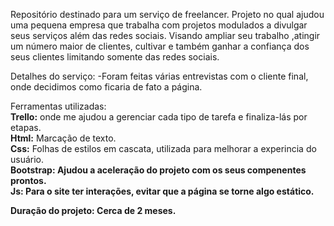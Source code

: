 Repositório destinado para um serviço de freelancer.
Projeto no qual ajudou uma pequena empresa que trabalha com projetos modulados a divulgar seus serviços além das redes sociais. Visando ampliar seu trabalho
,atingir um número maior de clientes, cultivar e também ganhar a confiança dos seus clientes limitando somente das redes sociais.

Detalhes do serviço:
-Foram feitas várias entrevistas com o cliente final, onde decidimos como ficaria de fato a página.

Ferramentas utilizadas:<br>
<strong>Trello:</strong> onde me ajudou a gerenciar cada tipo de tarefa e finaliza-lás por etapas.<br>
<strong>Html:</strong> Marcação de texto.<br>
<strong>Css:</strong> Folhas de estilos em cascata, utilizada para melhorar a experincia do usuário.<br>
<strong>Bootstrap:<strong> Ajudou a aceleração do projeto com os seus compenentes prontos.<br>
<strong>Js:<strong> Para o site ter interações, evitar que a página se torne algo estático.<br>

Duração do projeto:
Cerca de 2 meses.
